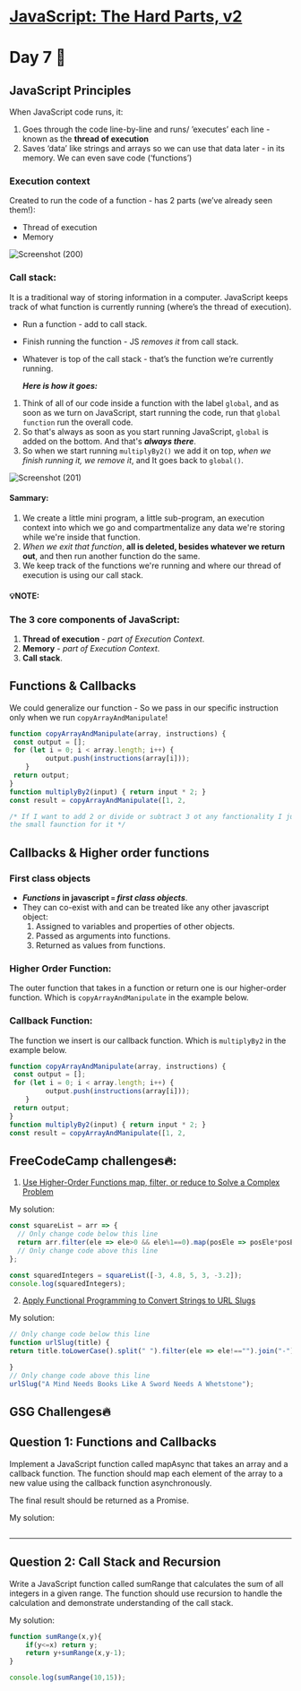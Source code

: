 # [**JavaScript: The Hard Parts, v2**](https://frontendmasters.com/courses/javascript-hard-parts-v2/)

# Day 7 🤩

## JavaScript Principles  
When JavaScript code runs, it:

1. Goes through the code line-by-line and runs/ ’executes’ each line - known as the **thread of execution**
2. Saves ‘data’ like strings and arrays so we can use that data later - in its memory. We can even save code (‘functions’)

### Execution context
Created to run the code of a function - has 2 parts (we’ve already seen them!):
- Thread of execution
- Memory

![Screenshot (200)](https://github.com/aya-thafer2/Mastering-JavaScript-in-20-Days/assets/121509832/2a967d68-e392-469f-8d2f-83528e6735c2)


### Call stack: 

It is a traditional way of storing information in a computer.
JavaScript keeps track of what function is currently running (where’s the thread of execution).

* Run a function - add to call stack.
* Finish running the function - JS *removes it* from call stack.
* Whatever is top of the call stack - that’s the function we’re   currently running.

  ***Here is how it goes:***
1. Think of all of our code inside a function with the label `global`, and as soon as we turn on JavaScript, start running the code, run that `global function` run the overall code.
2. So that's always as soon as you start running JavaScript, `global` is added on the bottom. And that's ***always there***.
3. So when we start running `multiplyBy2()` we add it on top, *when we finish running it, we remove it*, and It goes back to `global()`.

![Screenshot (201)](https://github.com/aya-thafer2/Mastering-JavaScript-in-20-Days/assets/121509832/1561e813-fda5-4286-931b-9a34e7dd1d31)

#### Sammary:
1. We create a little mini program, a little sub-program, an execution context into which we go and compartmentalize any data we're storing while we're inside that function.
2. *When we exit that function*, **all is deleted, besides whatever we return out**, and then run another function do the same.
3. We keep track of the functions we're running and where our thread of execution is using our call stack.


#### 💡**NOTE:**
### **The 3 core components of JavaScript:**
1. **Thread of execution** - *part of Execution Context*.
2. **Memory** - *part of Execution Context*.
3. **Call stack**.


## Functions & Callbacks 

We could generalize our function - So we pass in our specific instruction only when we run `copyArrayAndManipulate`!

```javaScript
function copyArrayAndManipulate(array, instructions) {
 const output = [];
 for (let i = 0; i < array.length; i++) {
		 output.push(instructions(array[i]));
	}
 return output;
}
function multiplyBy2(input) { return input * 2; }
const result = copyArrayAndManipulate([1, 2,

/* If I want to add 2 or divide or subtract 3 ot any fanctionality I just write
the small faunction for it */
```

## Callbacks & Higher order functions

### First class objects

* ***Functions* in javascript `=` *first class objects***.
* They can co-exist with and can be treated like any other javascript object:
    1. Assigned to variables and properties of other objects.
    2. Passed as arguments into functions.
    3. Returned as values from functions.

### Higher Order Function:
The outer function that takes in a function or return one is our higher-order function. Which is  `copyArrayAndManipulate` in the example below.

### Callback Function:
The function we insert is our callback function. Which is  `multiplyBy2` in the example below.

```javaScript
function copyArrayAndManipulate(array, instructions) {
 const output = [];
 for (let i = 0; i < array.length; i++) {
		 output.push(instructions(array[i]));
	}
 return output;
}
function multiplyBy2(input) { return input * 2; }
const result = copyArrayAndManipulate([1, 2,

```


## FreeCodeCamp challenges🔥:
1. [Use Higher-Order Functions map, filter, or reduce to Solve a Complex Problem](https://www.freecodecamp.org/learn/javascript-algorithms-and-data-structures/functional-programming/use-higher-order-functions-map-filter-or-reduce-to-solve-a-complex-problem)

My solution:
```javaScript
const squareList = arr => {
  // Only change code below this line
  return arr.filter(ele => ele>0 && ele%1==0).map(posEle => posEle*posEle);
  // Only change code above this line
};

const squaredIntegers = squareList([-3, 4.8, 5, 3, -3.2]);
console.log(squaredIntegers);
```


2. [Apply Functional Programming to Convert Strings to URL Slugs](https://www.freecodecamp.org/learn/javascript-algorithms-and-data-structures/functional-programming/apply-functional-programming-to-convert-strings-to-url-slugs)

My solution:
```javaScript
// Only change code below this line
function urlSlug(title) {
return title.toLowerCase().split(" ").filter(ele => ele!=="").join("-");

}
// Only change code above this line
urlSlug("A Mind Needs Books Like A Sword Needs A Whetstone");
```



## GSG Challenges🔥

## Question 1: Functions and Callbacks

Implement a JavaScript function called mapAsync that takes an array and a callback function. 
The function should map each element of the array to a new value using the callback function 
asynchronously. 

The final result should be returned as a Promise.

My solution:

```javaScript

```
-------------------------------------------------------------------
## Question 2: Call Stack and Recursion

Write a JavaScript function called sumRange that calculates the sum of all integers in a given range. 
The function should use recursion to handle the calculation and demonstrate understanding of the call stack.

My solution:
```javaScript
function sumRange(x,y){
    if(y<=x) return y;
    return y+sumRange(x,y-1);
}

console.log(sumRange(10,15));
```


